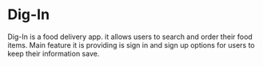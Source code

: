 # Dig-In
Dig-In is a food delivery app. it allows users to search and order their food items. Main feature it is providing is sign in and sign up options for users to keep their information save.
